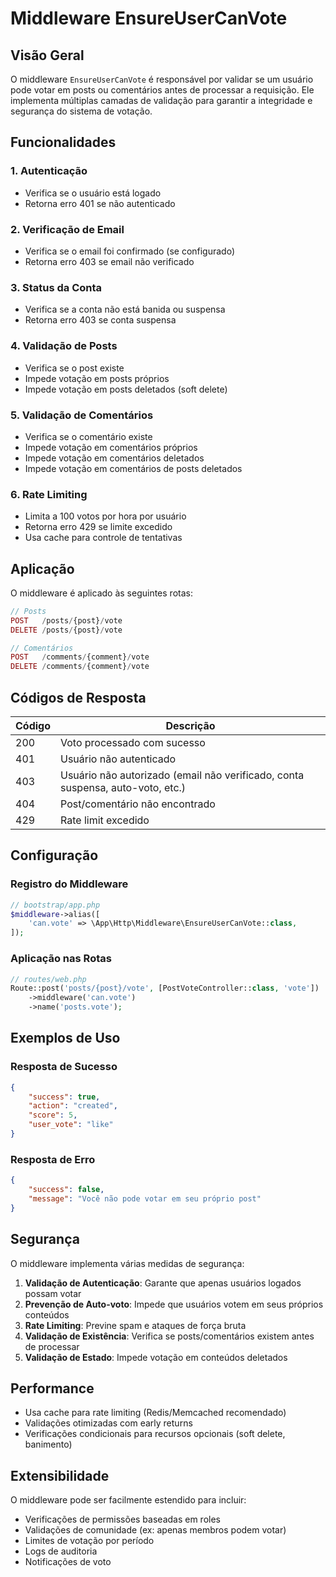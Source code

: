 # Middleware EnsureUserCanVote

## Visão Geral

O middleware `EnsureUserCanVote` é responsável por validar se um usuário pode votar em posts ou comentários antes de processar a requisição. Ele implementa múltiplas camadas de validação para garantir a integridade e segurança do sistema de votação.

## Funcionalidades

### 1. Autenticação
- Verifica se o usuário está logado
- Retorna erro 401 se não autenticado

### 2. Verificação de Email
- Verifica se o email foi confirmado (se configurado)
- Retorna erro 403 se email não verificado

### 3. Status da Conta
- Verifica se a conta não está banida ou suspensa
- Retorna erro 403 se conta suspensa

### 4. Validação de Posts
- Verifica se o post existe
- Impede votação em posts próprios
- Impede votação em posts deletados (soft delete)

### 5. Validação de Comentários
- Verifica se o comentário existe
- Impede votação em comentários próprios
- Impede votação em comentários deletados
- Impede votação em comentários de posts deletados

### 6. Rate Limiting
- Limita a 100 votos por hora por usuário
- Retorna erro 429 se limite excedido
- Usa cache para controle de tentativas

## Aplicação

O middleware é aplicado às seguintes rotas:

```php
// Posts
POST   /posts/{post}/vote
DELETE /posts/{post}/vote

// Comentários
POST   /comments/{comment}/vote
DELETE /comments/{comment}/vote
```

## Códigos de Resposta

| Código | Descrição |
|--------|-----------|
| 200    | Voto processado com sucesso |
| 401    | Usuário não autenticado |
| 403    | Usuário não autorizado (email não verificado, conta suspensa, auto-voto, etc.) |
| 404    | Post/comentário não encontrado |
| 429    | Rate limit excedido |

## Configuração

### Registro do Middleware

```php
// bootstrap/app.php
$middleware->alias([
    'can.vote' => \App\Http\Middleware\EnsureUserCanVote::class,
]);
```

### Aplicação nas Rotas

```php
// routes/web.php
Route::post('posts/{post}/vote', [PostVoteController::class, 'vote'])
    ->middleware('can.vote')
    ->name('posts.vote');
```

## Exemplos de Uso

### Resposta de Sucesso
```json
{
    "success": true,
    "action": "created",
    "score": 5,
    "user_vote": "like"
}
```

### Resposta de Erro
```json
{
    "success": false,
    "message": "Você não pode votar em seu próprio post"
}
```

## Segurança

O middleware implementa várias medidas de segurança:

1. **Validação de Autenticação**: Garante que apenas usuários logados possam votar
2. **Prevenção de Auto-voto**: Impede que usuários votem em seus próprios conteúdos
3. **Rate Limiting**: Previne spam e ataques de força bruta
4. **Validação de Existência**: Verifica se posts/comentários existem antes de processar
5. **Validação de Estado**: Impede votação em conteúdos deletados

## Performance

- Usa cache para rate limiting (Redis/Memcached recomendado)
- Validações otimizadas com early returns
- Verificações condicionais para recursos opcionais (soft delete, banimento)

## Extensibilidade

O middleware pode ser facilmente estendido para incluir:

- Verificações de permissões baseadas em roles
- Validações de comunidade (ex: apenas membros podem votar)
- Limites de votação por período
- Logs de auditoria
- Notificações de voto
